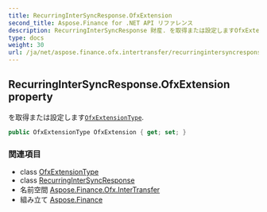 ```yaml
---
title: RecurringInterSyncResponse.OfxExtension
second_title: Aspose.Finance for .NET API リファレンス
description: RecurringInterSyncResponse 財産. を取得または設定しますOfxExtensionType.
type: docs
weight: 30
url: /ja/net/aspose.finance.ofx.intertransfer/recurringintersyncresponse/ofxextension/
---
```

## RecurringInterSyncResponse.OfxExtension property

を取得または設定します[`OfxExtensionType`](../../../aspose.finance.ofx/ofxextensiontype/).

```csharp
public OfxExtensionType OfxExtension { get; set; }
```

### 関連項目

* class [OfxExtensionType](../../../aspose.finance.ofx/ofxextensiontype/)
* class [RecurringInterSyncResponse](../)
* 名前空間 [Aspose.Finance.Ofx.InterTransfer](../../recurringintersyncresponse/)
* 組み立て [Aspose.Finance](../../../)


